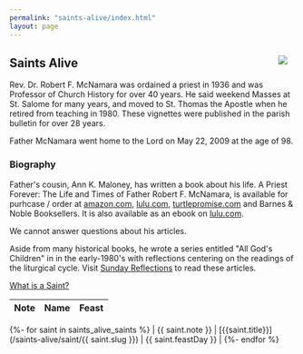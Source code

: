```yaml
---
permalink: "saints-alive/index.html"
layout: page
---
```


<img src="/assets/images/FrMcNamara.png" style="float: right; margin: 1em">

Saints Alive 
------------


Rev. Dr. Robert F. McNamara was ordained a priest in 1936 and was Professor of Church History for over 40 years. He said weekend Masses at St. Salome for many years, and moved to St. Thomas the Apostle when he retired from teaching in 1980. These vignettes were published in the parish bulletin for over 28 years.

Father McNamara went home to the Lord on May 22, 2009 at the age of 98.

### Biography

Father's cousin, Ann K. Maloney, has written a book about his life. A Priest Forever: The Life and Times of Father Robert F. McNamara, is available for purhcase / order at [amazon.com](http://www.amazon.com/Priest-Forever-Father-Robert-McNamara/dp/1483418766/ref=sr_1_2?ie=UTF8&qid=1419434426&sr=8-2&keywords=a+priest+forever), [lulu.com](http://www.lulu.com/shop/ann-k-maloney/a-priest-forever-the-life-and-times-of-father-robert-f-mcnamara/paperback/product-21861586.html), [turtlepromise.com](http://www.turtlepromise.com/) and Barnes & Noble Booksellers. It is also available as an ebook on [lulu.com](http://www.lulu.com/shop/ann-k-maloney/a-priest-forever-the-life-and-times-of-father-robert-f-mcnamara/ebook/product-21864796.html).

We cannot answer questions about his articles.

Aside from many historical books, he wrote a series entitled "All God's Children" in in the early-1980's with reflections centering on the readings of the liturgical cycle. Visit [Sunday Reflections](/sunday-reflections/) to read these articles.

[What is a Saint?](/saints-alive/what-is-a-saint/)


| Note | Name | Feast |
| --- | --- | --- |
{%- for saint in saints_alive_saints %}
| {{ saint.note }} | [{{saint.title}}](/saints-alive/saint/{{ saint.slug }}) | {{ saint.feastDay }} |
{%- endfor %}
